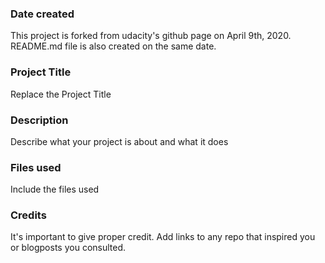 ### Date created
This project is forked from udacity's github page on April 9th, 2020. README.md file is also created on the same date.

### Project Title
Replace the Project Title

### Description
Describe what your project is about and what it does

### Files used
Include the files used

### Credits
It's important to give proper credit. Add links to any repo that inspired you or blogposts you consulted.

